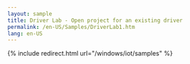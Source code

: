 ```yaml
---
layout: sample
title: Driver Lab - Open project for an existing driver
permalink: /en-US/Samples/DriverLab1.htm
lang: en-US
---
```

{% include redirect.html url="/windows/iot/samples" %}

